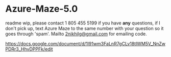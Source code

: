 # Azure-Maze-5.0
readme wip, please contact 1 805 455 5199 if you have **any** questions, if I don't pick up, text Azure Maze to the same number with your question so it goes through 'spam'. Mailto 2nikhilg@gmail.com for emailing code.

https://docs.google.com/document/d/1l91wm3FaLnR7gCLv18tlWM5V_NnZwPDRr3_HhvDPPFk/edit
